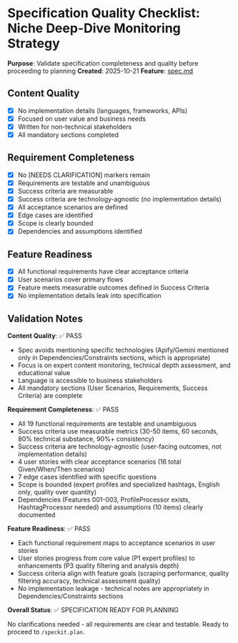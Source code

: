 # Specification Quality Checklist: Niche Deep-Dive Monitoring Strategy

**Purpose**: Validate specification completeness and quality before proceeding to planning
**Created**: 2025-10-21
**Feature**: [spec.md](../spec.md)

## Content Quality

- [x] No implementation details (languages, frameworks, APIs)
- [x] Focused on user value and business needs
- [x] Written for non-technical stakeholders
- [x] All mandatory sections completed

## Requirement Completeness

- [x] No [NEEDS CLARIFICATION] markers remain
- [x] Requirements are testable and unambiguous
- [x] Success criteria are measurable
- [x] Success criteria are technology-agnostic (no implementation details)
- [x] All acceptance scenarios are defined
- [x] Edge cases are identified
- [x] Scope is clearly bounded
- [x] Dependencies and assumptions identified

## Feature Readiness

- [x] All functional requirements have clear acceptance criteria
- [x] User scenarios cover primary flows
- [x] Feature meets measurable outcomes defined in Success Criteria
- [x] No implementation details leak into specification

## Validation Notes

**Content Quality**: ✅ PASS
- Spec avoids mentioning specific technologies (Apify/Gemini mentioned only in Dependencies/Constraints sections, which is appropriate)
- Focus is on expert content monitoring, technical depth assessment, and educational value
- Language is accessible to business stakeholders
- All mandatory sections (User Scenarios, Requirements, Success Criteria) are complete

**Requirement Completeness**: ✅ PASS
- All 19 functional requirements are testable and unambiguous
- Success criteria use measurable metrics (30-50 items, 60 seconds, 80% technical substance, 90%+ consistency)
- Success criteria are technology-agnostic (user-facing outcomes, not implementation details)
- 4 user stories with clear acceptance scenarios (16 total Given/When/Then scenarios)
- 7 edge cases identified with specific questions
- Scope is bounded (expert profiles and specialized hashtags, English only, quality over quantity)
- Dependencies (Features 001-003, ProfileProcessor exists, HashtagProcessor needed) and assumptions (10 items) clearly documented

**Feature Readiness**: ✅ PASS
- Each functional requirement maps to acceptance scenarios in user stories
- User stories progress from core value (P1 expert profiles) to enhancements (P3 quality filtering and analysis depth)
- Success criteria align with feature goals (scraping performance, quality filtering accuracy, technical assessment quality)
- No implementation leakage - technical notes are appropriately in Dependencies/Constraints sections

**Overall Status**: ✅ SPECIFICATION READY FOR PLANNING

No clarifications needed - all requirements are clear and testable. Ready to proceed to `/speckit.plan`.
